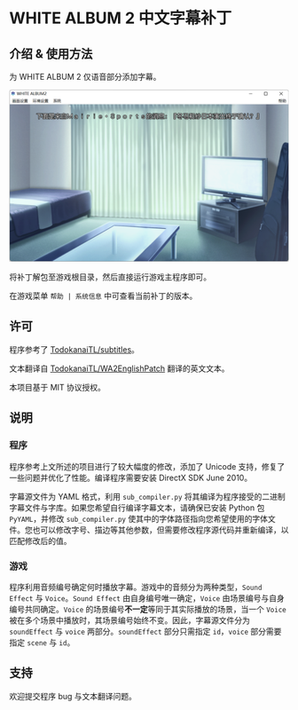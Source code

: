 # WHITE ALBUM 2 中文字幕补丁

## 介绍 & 使用方法

为 WHITE ALBUM 2 仅语音部分添加字幕。

![sample.png](./sample.png)

将补丁解包至游戏根目录，然后直接运行游戏主程序即可。

在游戏菜单 `帮助 | 系统信息` 中可查看当前补丁的版本。

## 许可

程序参考了 [TodokanaiTL/subtitles](https://github.com/TodokanaiTL/subtitles)。

文本翻译自 [TodokanaiTL/WA2EnglishPatch](https://github.com/TodokanaiTL/WA2EnglishPatch) 翻译的英文文本。

本项目基于 MIT 协议授权。

## 说明

### 程序

程序参考上文所述的项目进行了较大幅度的修改，添加了 Unicode 支持，修复了一些问题并优化了性能。编译程序需要安装 DirectX SDK June 2010。

字幕源文件为 YAML 格式，利用 `sub_compiler.py` 将其编译为程序接受的二进制字幕文件与字库。如果您希望自行编译字幕文本，请确保已安装 Python 包 `PyYAML`，并修改 `sub_compiler.py` 使其中的字体路径指向您希望使用的字体文件。您也可以修改字号、描边等其他参数，但需要修改程序源代码并重新编译，以匹配修改后的值。

### 游戏

程序利用音频编号确定何时播放字幕。游戏中的音频分为两种类型，`Sound Effect` 与 `Voice`。`Sound Effect` 由自身编号唯一确定，`Voice` 由场景编号与自身编号共同确定。`Voice` 的场景编号**不一定**等同于其实际播放的场景，当一个 `Voice` 被在多个场景中播放时，其场景编号始终不变。因此，字幕源文件分为 `soundEffect` 与 `voice` 两部分。`soundEffect` 部分只需指定 `id`，`voice` 部分需要指定 `scene` 与 `id`。

## 支持

欢迎提交程序 bug 与文本翻译问题。


